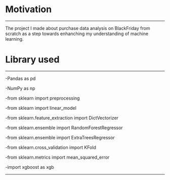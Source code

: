 # Motivation
***
The project I made about purchase data analysis on BlackFriday from scratch as a step towards enhanching my understanding of machine learning.

# Library used
***
  -Pandas as pd
  
  -NumPy as np
  
  -from sklearn import preprocessing
  
  -from sklearn import linear_model
  
  -from sklearn.feature_extraction import DictVectorizer
  
  -from sklearn.ensemble import RandomForestRegressor
  
  -from sklearn.ensemble import ExtraTreesRegressor
  
  -from sklearn.cross_validation import KFold
  
  -from sklearn.metrics import mean_squared_error
  
  -import xgboost as xgb
  
  
  ***
